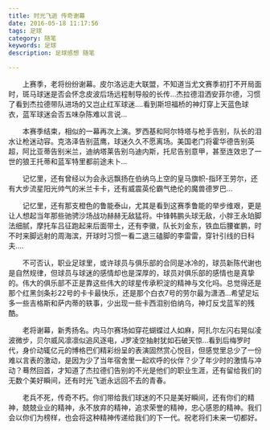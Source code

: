 ```yaml
---
title: 时光飞逝 传奇谢幕
date: 2016-05-18 11:17:56
tags: 足球
category: 随笔
keywords: 足球
description: 足球感想 随笔

---
```


&emsp;&emsp;上赛季，老将纷纷谢幕。皮尔洛远走大联盟，不知道当尤文赛季初打不开局面时，斑马球迷是否会怀念皮波后场远程制导般的长传…杰拉德泪洒安菲尔德，习惯了看到杰拉德带队进场的又岂止红军球迷….看到斯坦福桥的神灯穿上天蓝色球衣，蓝军球迷会否五味杂陈难以言说…

&emsp;&emsp;本赛季结束，相似的一幕再次上演。罗西基和阿尔特塔与枪手告别，队长的泪水让枪迷动容。克洛泽告别蓝鹰，球迷久久不愿离场。美国老门将霍华德告别英超，阿比亚蒂告别米兰，迪纳塔莱告别乌迪内斯，托尼告别意甲，甚至连效忠了一世的狼王托蒂和蓝军特里都前途未卜…

&emsp;&emsp;记忆里，还有曾经以为会永远飘扬在伯纳乌上空的皇马旗帜-指环王劳尔，还有大步流星阳光帅气的米兰卡卡，还有威震英伦霸气绝伦的魔兽德罗巴…

&emsp;&emsp;记忆里，还有那支橙色的鲁能泰山，尤其是看到这赛季鲁能的举步维艰，更是让人想起当年那些驰骋沙场战功赫赫无敌猛将。中锋韩鹏头球无敌，小胖王永珀脚法细腻，摩托车吕征跑起来后面带土，还有李徽，队长刘金东，铁血后腰崔鹏，时不时来脚远射的周海滨，开球时习惯一看二退三磕脚的李雷雷，穿针引线的日科夫….

&emsp;&emsp;不可否认，职业足球里，或许球员与俱乐部的合同是冰冷的，球员新陈代谢也是自然规律，但球员与球迷的感情却也是深厚的，球员对俱乐部的感情也是真挚的。伟大的俱乐部不正是靠这些伟大的球星传承积淀的精神与文化吗。总觉得还是那个红黑剑条衫22号的卡卡最快乐，还是那个白衣7号的劳尔最为潇洒…希望足坛多一些吉格斯和萨内蒂的轶事，少出现一些卡西泪别伯纳乌，神灯反戈蓝军的残酷。

&emsp;&emsp;老将谢幕，新秀扬名。内马尔赛场如穿花蝴蝶过人如麻，阿扎尔左闪右晃似凌波微步，贝尔威风凛凛似追风逐电，J罗凌空抽射犹如石破天惊…看到后梅罗时代，身价动辄亿元的博格巴们精彩纷呈的表演固然赏心悦目，但感觉里总少了一份难以言表的激动，是因为少了当年宿舍里一起欢呼的伙伴？少了年少时的激情与冲动？蓦然回首，才知道了杰拉德们告别的不光是他们的职业生涯，还有留给我们的无数个美好瞬间，还有时光飞逝永远回不去的青春。

&emsp;&emsp;老兵不死，传奇不朽。你们带给我们球迷的不只是美好瞬间，还有你们的精神，兢兢业业的精神，永不放弃的精神，追求荣誉的精神，忠心感恩的精神。我们会以你们为榜样，也会将这种精神传递给我们的下一代。祝老将们未来一切都好。
